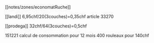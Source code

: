 [[notes/zones/economatRuche]]

[[landi]] 6,95chf/20(3couches)=0,35chf article 33270 

[[prodega]] 32chf/64(3couches)=0,5chf

151221 calcul de consommation pour 12 mois 400 rouleaux pour 140chf